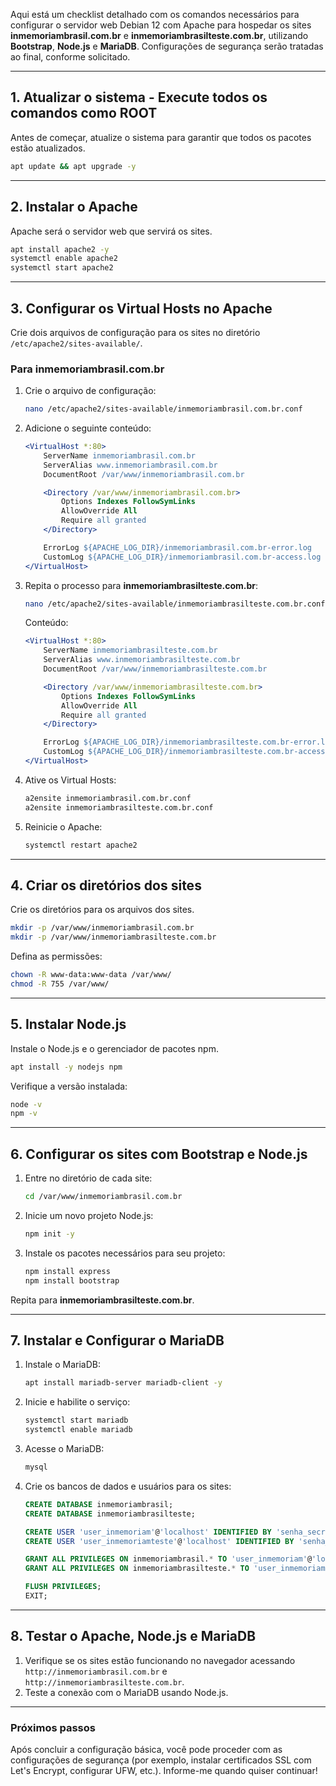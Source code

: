 Aqui está um checklist detalhado com os comandos necessários para configurar o servidor web Debian 12 com Apache para hospedar os sites **inmemoriambrasil.com.br** e **inmemoriambrasilteste.com.br**, utilizando **Bootstrap**, **Node.js** e **MariaDB**. Configurações de segurança serão tratadas ao final, conforme solicitado.

---

## 1. **Atualizar o sistema - Execute todos os comandos como ROOT**
Antes de começar, atualize o sistema para garantir que todos os pacotes estão atualizados.
```bash
apt update && apt upgrade -y
```

---

## 2. **Instalar o Apache**
Apache será o servidor web que servirá os sites.
```bash
apt install apache2 -y
systemctl enable apache2
systemctl start apache2
```

---

## 3. **Configurar os Virtual Hosts no Apache**
Crie dois arquivos de configuração para os sites no diretório `/etc/apache2/sites-available/`.

### Para **inmemoriambrasil.com.br**
1. Crie o arquivo de configuração:
   ```bash
   nano /etc/apache2/sites-available/inmemoriambrasil.com.br.conf
   ```
2. Adicione o seguinte conteúdo:
   ```apache
   <VirtualHost *:80>
       ServerName inmemoriambrasil.com.br
       ServerAlias www.inmemoriambrasil.com.br
       DocumentRoot /var/www/inmemoriambrasil.com.br

       <Directory /var/www/inmemoriambrasil.com.br>
           Options Indexes FollowSymLinks
           AllowOverride All
           Require all granted
       </Directory>

       ErrorLog ${APACHE_LOG_DIR}/inmemoriambrasil.com.br-error.log
       CustomLog ${APACHE_LOG_DIR}/inmemoriambrasil.com.br-access.log combined
   </VirtualHost>
   ```

3. Repita o processo para **inmemoriambrasilteste.com.br**:
   ```bash
   nano /etc/apache2/sites-available/inmemoriambrasilteste.com.br.conf
   ```
   Conteúdo:
   ```apache
   <VirtualHost *:80>
       ServerName inmemoriambrasilteste.com.br
       ServerAlias www.inmemoriambrasilteste.com.br
       DocumentRoot /var/www/inmemoriambrasilteste.com.br

       <Directory /var/www/inmemoriambrasilteste.com.br>
           Options Indexes FollowSymLinks
           AllowOverride All
           Require all granted
       </Directory>

       ErrorLog ${APACHE_LOG_DIR}/inmemoriambrasilteste.com.br-error.log
       CustomLog ${APACHE_LOG_DIR}/inmemoriambrasilteste.com.br-access.log combined
   </VirtualHost>
   ```

4. Ative os Virtual Hosts:
   ```bash
   a2ensite inmemoriambrasil.com.br.conf
   a2ensite inmemoriambrasilteste.com.br.conf
   ```

5. Reinicie o Apache:
   ```bash
   systemctl restart apache2
   ```

---

## 4. **Criar os diretórios dos sites**
Crie os diretórios para os arquivos dos sites.
```bash
mkdir -p /var/www/inmemoriambrasil.com.br
mkdir -p /var/www/inmemoriambrasilteste.com.br
```

Defina as permissões:
```bash
chown -R www-data:www-data /var/www/
chmod -R 755 /var/www/
```

---

## 5. **Instalar Node.js**
Instale o Node.js e o gerenciador de pacotes npm.
```bash
apt install -y nodejs npm
```

Verifique a versão instalada:
```bash
node -v
npm -v
```

---

## 6. **Configurar os sites com Bootstrap e Node.js**
1. Entre no diretório de cada site:
   ```bash
   cd /var/www/inmemoriambrasil.com.br
   ```
2. Inicie um novo projeto Node.js:
   ```bash
   npm init -y
   ```
3. Instale os pacotes necessários para seu projeto:
   ```bash
   npm install express
   npm install bootstrap
   ```

Repita para **inmemoriambrasilteste.com.br**.

---

## 7. **Instalar e Configurar o MariaDB**
1. Instale o MariaDB:
   ```bash
   apt install mariadb-server mariadb-client -y
   ```

2. Inicie e habilite o serviço:
   ```bash
   systemctl start mariadb
   systemctl enable mariadb
   ```

3. Acesse o MariaDB:
   ```bash
   mysql
   ```

4. Crie os bancos de dados e usuários para os sites:
   ```sql
   CREATE DATABASE inmemoriambrasil;
   CREATE DATABASE inmemoriambrasilteste;

   CREATE USER 'user_inmemoriam'@'localhost' IDENTIFIED BY 'senha_secreta';
   CREATE USER 'user_inmemoriamteste'@'localhost' IDENTIFIED BY 'senha_secreta';

   GRANT ALL PRIVILEGES ON inmemoriambrasil.* TO 'user_inmemoriam'@'localhost';
   GRANT ALL PRIVILEGES ON inmemoriambrasilteste.* TO 'user_inmemoriamteste'@'localhost';

   FLUSH PRIVILEGES;
   EXIT;
   ```

---

## 8. **Testar o Apache, Node.js e MariaDB**
1. Verifique se os sites estão funcionando no navegador acessando `http://inmemoriambrasil.com.br` e `http://inmemoriambrasilteste.com.br`.
2. Teste a conexão com o MariaDB usando Node.js.

---

### **Próximos passos**
Após concluir a configuração básica, você pode proceder com as configurações de segurança (por exemplo, instalar certificados SSL com Let's Encrypt, configurar UFW, etc.). Informe-me quando quiser continuar!
